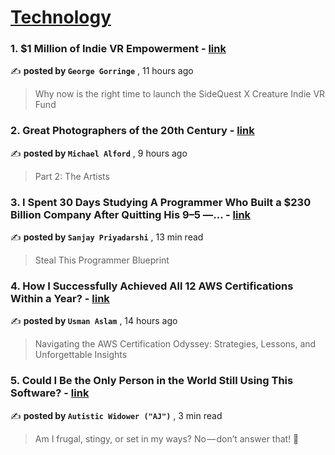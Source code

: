 
<h1><a href=https://medium.com/tag/technology/recommended target="_blank" rel="noopener noreferrer">Technology</a></h1>
<h3>1. $1 Million of Indie VR Empowerment - <a href=https://medium.com/sidequestvr/1-million-of-indie-vr-empowerment-ae9dfa011b0d?source=tag_recommended_feed---------0-84----------technology----------c3b203fb_c8f5_4968_9499_b686a16d6b3e------- target="_blank" rel="noopener noreferrer">link</a></h3>

✍️ **posted by `George Gorringe`** <date> , 11 hours ago</date>

<blockquote>Why now is the right time to launch the SideQuest X Creature Indie VR Fund</blockquote>

<h3>2. Great Photographers of the 20th Century - <a href=https://medium.com/live-view/great-photographers-of-the-20th-century-5688b32073c8?source=tag_recommended_feed---------1-107----------technology----------c3b203fb_c8f5_4968_9499_b686a16d6b3e------- target="_blank" rel="noopener noreferrer">link</a></h3>

✍️ **posted by `Michael Alford`** <date> , 9 hours ago</date>

<blockquote>Part 2: The Artists</blockquote>

<h3>3. I Spent 30 Days Studying A Programmer Who Built a $230 Billion Company After Quitting His 9–5 —… - <a href=https://medium.com/gitconnected/i-spent-30-days-studying-a-programmer-who-built-a-230-billion-company-after-quitting-his-9-5-8ff4ebbe0346?source=tag_recommended_feed---------2-85----------technology----------c3b203fb_c8f5_4968_9499_b686a16d6b3e------- target="_blank" rel="noopener noreferrer">link</a></h3>

✍️ **posted by `Sanjay Priyadarshi`** <date> , 13 min read</date>

<blockquote>Steal This Programmer Blueprint</blockquote>

<h3>4. How I Successfully Achieved All 12 AWS Certifications Within a Year? - <a href=https://medium.com/@usman-aslam/how-i-successfully-achieved-all-12-aws-certifications-within-a-year-3916a11e4737?source=tag_recommended_feed---------3-84----------technology----------c3b203fb_c8f5_4968_9499_b686a16d6b3e------- target="_blank" rel="noopener noreferrer">link</a></h3>

✍️ **posted by `Usman Aslam`** <date> , 14 hours ago</date>

<blockquote>Navigating the AWS Certification Odyssey: Strategies, Lessons, and Unforgettable Insights</blockquote>

<h3>5. Could I Be the Only Person in the World Still Using This Software? - <a href=https://medium.com/@autisticwidower/could-i-be-the-only-person-in-the-world-still-using-this-software-6a2ec71e96e1?source=tag_recommended_feed---------4-107----------technology----------c3b203fb_c8f5_4968_9499_b686a16d6b3e------- target="_blank" rel="noopener noreferrer">link</a></h3>

✍️ **posted by `Autistic Widower ("AJ")`** <date> , 3 min read</date>

<blockquote>Am I frugal,  stingy, or set in my ways? No — don’t answer that! 🤣</blockquote>

